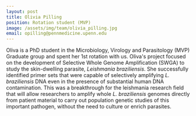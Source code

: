 ```yaml
---
layout: post
title: Olivia Pilling
position: Rotation student (MVP)
image: /assets/img/team/olivia_pilling.jpg
email: opilling@pennmedicine.upenn.edu
---
```


Oliva is a PhD student in the Microbiology, Virology and Parasitology (MVP) Graduate group and spent her 1st rotation with us.  Oliva's project focused on the development of Selective Whole Genome Amplification (SWGA) to study the skin-dwelling parasite, *Leishmania braziliensis*.  She successfully identified primer sets that were capable of selectively amplifying *L. braziliensis* DNA even in the presence of substantial human DNA contamination.  This was a breakthrough for the leishmania research field that will allow researchers to amplify whole *L. braziliensis* genomes directly from patient material to carry out population genetic studies of this important pathogen, without the need to culture or enrich parasites.  

